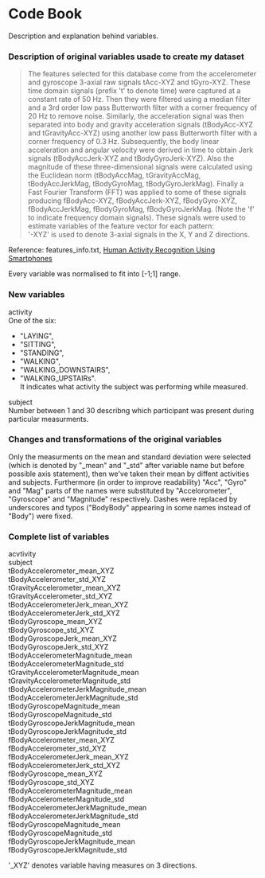 # Code Book
Description and explanation behind variables.


### Description of original variables usade to create my dataset

>The features selected for this database come from the accelerometer and gyroscope 3-axial raw signals tAcc-XYZ and tGyro-XYZ. These time domain signals (prefix 't' to denote time) were captured at a constant rate of 50 Hz. Then they were filtered using a median filter and a 3rd order low pass Butterworth filter with a corner frequency of 20 Hz to remove noise. Similarly, the acceleration signal was then separated into body and gravity acceleration signals (tBodyAcc-XYZ and tGravityAcc-XYZ) using another low pass Butterworth filter with a corner frequency of 0.3 Hz. 
>Subsequently, the body linear acceleration and angular velocity were derived in time to obtain Jerk signals (tBodyAccJerk-XYZ and tBodyGyroJerk-XYZ). Also the magnitude of these three-dimensional signals were calculated using the Euclidean norm (tBodyAccMag, tGravityAccMag, tBodyAccJerkMag, tBodyGyroMag, tBodyGyroJerkMag). 
>Finally a Fast Fourier Transform (FFT) was applied to some of these signals producing fBodyAcc-XYZ, fBodyAccJerk-XYZ, fBodyGyro-XYZ, fBodyAccJerkMag, fBodyGyroMag, fBodyGyroJerkMag. (Note the 'f' to indicate frequency domain signals). 
>These signals were used to estimate variables of the feature vector for each pattern:  
>'-XYZ' is used to denote 3-axial signals in the X, Y and Z directions.

Reference: features_info.txt, [Human Activity Recognition Using Smartphones](http://archive.ics.uci.edu/ml/datasets/Human+Activity+Recognition+Using+Smartphones)

Every variable was normalised to fit into [-1;1] range.


### New variables

activity<br>
One of  the six:
* "LAYING",
* "SITTING",
* "STANDING",
* "WALKING",
* "WALKING_DOWNSTAIRS",
* "WALKING_UPSTAIRs".<br>
It indicates what activity the subject was performing while measured.

subject<br>
Number between 1 and 30 describng which participant was present during particular measurments.


### Changes and transformations of the original variables

Only the measurments on the mean and standard deviation were selected (which is denoted by "_mean" and "_std" after variable name but before possible axis statement),
then we've taken their mean by diffent activities and subjects. Furthermore (in order to improve readability) "Acc", "Gyro" and "Mag" parts of the names were substituted
by "Accelorometer", "Gyroscope" and "Magnitude" respectively. Dashes were replaced by underscores and typos ("BodyBody" appearing in some names instead of "Body") were fixed.


### Complete list of variables

acvtivity<br>
subject<br>
tBodyAccelerometer_mean_XYZ<br>
tBodyAccelerometer_std_XYZ<br>
tGravityAccelerometer_mean_XYZ<br>
tGravityAccelerometer_std_XYZ<br>
tBodyAccelerometerJerk_mean_XYZ<br>
tBodyAccelerometerJerk_std_XYZ<br>
tBodyGyroscope_mean_XYZ<br>
tBodyGyroscope_std_XYZ<br>
tBodyGyroscopeJerk_mean_XYZ<br>
tBodyGyroscopeJerk_std_XYZ<br>
tBodyAccelerometerMagnitude_mean<br>
tBodyAccelerometerMagnitude_std<br>
tGravityAccelerometerMagnitude_mean<br>
tGravityAccelerometerMagnitude_std<br>
tBodyAccelerometerJerkMagnitude_mean<br>
tBodyAccelerometerJerkMagnitude_std<br>
tBodyGyroscopeMagnitude_mean<br>
tBodyGyroscopeMagnitude_std<br>
tBodyGyroscopeJerkMagnitude_mean<br>
tBodyGyroscopeJerkMagnitude_std<br>
fBodyAccelerometer_mean_XYZ<br>
fBodyAccelerometer_std_XYZ<br>
fBodyAccelerometerJerk_mean_XYZ<br>
fBodyAccelerometerJerk_std_XYZ<br>
fBodyGyroscope_mean_XYZ<br>
fBodyGyroscope_std_XYZ<br>
fBodyAccelerometerMagnitude_mean<br>
fBodyAccelerometerMagnitude_std<br>
fBodyAccelerometerJerkMagnitude_mean<br>
fBodyAccelerometerJerkMagnitude_std<br>
fBodyGyroscopeMagnitude_mean<br>
fBodyGyroscopeMagnitude_std<br>
fBodyGyroscopeJerkMagnitude_mean<br>
fBodyGyroscopeJerkMagnitude_std<br>

'_XYZ' denotes variable having measures on 3 directions.
